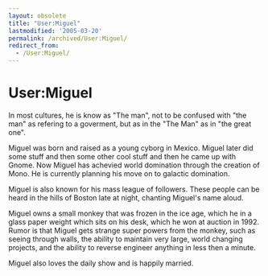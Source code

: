 ```yaml
---
layout: obsolete
title: "User:Miguel"
lastmodified: '2005-03-20'
permalink: /archived/User:Miguel/
redirect_from:
  - /User:Miguel/
---
```


User:Miguel
===========

In most cultures, he is know as "The man", not to be confused with "the man" as refering to a goverment, but as in the "The Man" as in "the great one".

Miguel was born and raised as a young cyborg in Mexico. Miguel later did some stuff and then some other cool stuff and then he came up with Gnome. Now Miguel has achevied world domination through the creation of Mono. He is currently planning his move on to galactic domination.

Miguel is also known for his mass league of followers. These people can be heard in the hills of Boston late at night, chanting Miguel's name aloud.

Miguel owns a small monkey that was frozen in the ice age, which he in a glass paper weight which sits on his desk, which he won at auction in 1992. Rumor is that Miguel gets strange super powers from the monkey, such as seeing through walls, the ability to maintain very large, world changing projects, and the ability to reverse engineer anything in less then a minute.

Miguel also loves the daily show and is happily married.

